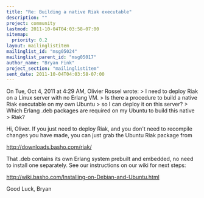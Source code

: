 ```yaml
---
title: "Re: Building a native Riak executable"
description: ""
project: community
lastmod: 2011-10-04T04:03:58-07:00
sitemap:
  priority: 0.2
layout: mailinglistitem
mailinglist_id: "msg05024"
mailinglist_parent_id: "msg05017"
author_name: "Bryan Fink"
project_section: "mailinglistitem"
sent_date: 2011-10-04T04:03:58-07:00
---
```



On Tue, Oct 4, 2011 at 4:29 AM, Olivier Rossel  wrote:
&gt; I need to deploy Riak on a Linux server with no Erlang VM.
&gt; Is there a procedure to build a native Riak executable on my own Ubuntu
&gt; so I can deploy it on this server?
&gt; Which Erlang .deb packages are required on my Ubuntu to build this native 
&gt; Riak?

Hi, Oliver. If you just need to deploy Riak, and you don't need to
recompile changes you have made, you can just grab the Ubuntu Riak
package from

http://downloads.basho.com/riak/

That .deb contains its own Erlang system prebuilt and embedded, no
need to install one separately. See our instructions on our wiki for
next steps:

http://wiki.basho.com/Installing-on-Debian-and-Ubuntu.html

Good Luck,
Bryan

